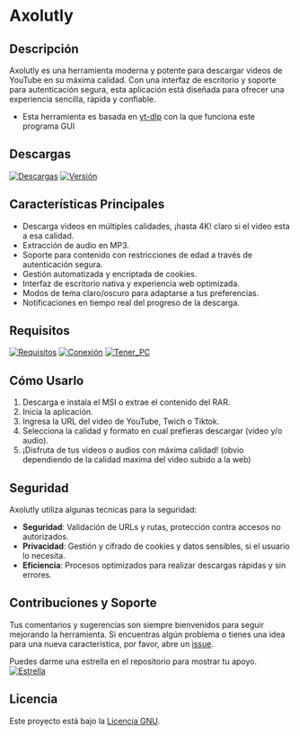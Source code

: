 # Axolutly

## Descripción
Axolutly es una herramienta moderna y potente para descargar videos de YouTube en su máxima calidad. Con una interfaz de escritorio y soporte para autenticación segura, esta aplicación está diseñada para ofrecer una experiencia sencilla, rápida y confiable.

- Esta herramienta es basada en [yt-dlp](https://github.com/yt-dlp/yt-dlp) con la que funciona este programa GUI


## Descargas

[![Descargas](https://img.shields.io/badge/Programa-Axolutly-blueviolet)](https://github.com/TamakyTamagotchy/Axolutly/releases) [![Versión](https://img.shields.io/badge/versión-1.3.1-yellow)](https://github.com/TamakyTamagotchy/Axolutly/releases/tag/1.3.1)

## Características Principales
- Descarga videos en múltiples calidades, ¡hasta 4K! claro si el video esta a esa calidad.
- Extracción de audio en MP3.
- Soporte para contenido con restricciones de edad a través de autenticación segura.
- Gestión automatizada y encriptada de cookies.
- Interfaz de escritorio nativa y experiencia web optimizada.
- Modos de tema claro/oscuro para adaptarse a tus preferencias.
- Notificaciones en tiempo real del progreso de la descarga.

## Requisitos

[![Requisitos](https://img.shields.io/badge/requisitos-Windows%2010+-white)]() [![Conexión](https://img.shields.io/badge/conexión%20a%20Internet-yellow)]() [![Tener_PC](https://img.shields.io/badge/tener%20PC-blue)]()

## Cómo Usarlo
1. Descarga e instala el MSI o extrae el contenido del RAR.
2. Inicia la aplicación.
3. Ingresa la URL del video de YouTube, Twich o Tiktok.
4. Selecciona la calidad y formato en cual prefieras descargar (video y/o audio).
5. ¡Disfruta de tus videos o audios con máxima calidad! (obvio dependiendo de la calidad maxima del video subido a la web)

## Seguridad
Axolutly utiliza algunas tecnicas para la seguridad:
- **Seguridad**: Validación de URLs y rutas, protección contra accesos no autorizados.
- **Privacidad**: Gestión y cifrado de cookies y datos sensibles, si el usuario lo necesita.
- **Eficiencia**: Procesos optimizados para realizar descargas rápidas y sin errores.

## Contribuciones y Soporte
Tus comentarios y sugerencias son siempre bienvenidos para seguir mejorando la herramienta.
Si encuentras algún problema o tienes una idea para una nueva característica, por favor, abre un [issue](https://github.com/TamakyTamagotchy/Axolutly/issues).

Puedes darme una estrella en el repositorio para mostrar tu apoyo. 
[![Estrella](https://img.shields.io/github/stars/TamakyTamagotchy/Axolutly?style=social)]()
## Licencia
Este proyecto está bajo la [Licencia GNU](LICENSE).

